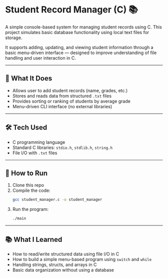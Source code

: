 # Student Record Manager (C) 📚

A simple console-based system for managing student records using C. This project simulates basic database functionality using local text files for storage.

It supports adding, updating, and viewing student information through a basic menu-driven interface — designed to improve understanding of file handling and user interaction in C.

---

## 🧠 What It Does

- Allows user to add student records (name, grades, etc.)
- Stores and reads data from structured `.txt` files
- Provides sorting or ranking of students by average grade
- Menu-driven CLI interface (no external libraries)

---

## 🛠️ Tech Used

- C programming language  
- Standard C libraries: `stdio.h`, `stdlib.h`, `string.h`  
- File I/O with `.txt` files

---

## 🚀 How to Run

1. Clone this repo  
2. Compile the code:  
   ```bash
   gcc student_manager.c -o student_manager
   ```
3. Run the program:  
   ```bash
   ./main
   ```

---

## 📚 What I Learned

- How to read/write structured data using file I/O in C  
- How to build a simple menu-based program using `switch` and `while`  
- Handling strings, structs, and arrays in C  
- Basic data organization without using a database
